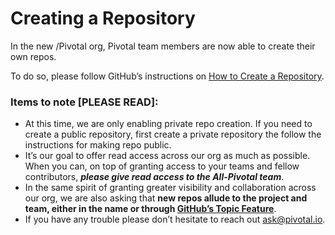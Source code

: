 # __Creating a Repository__

In the new /Pivotal org, Pivotal team members are now able to create their own repos. 

To do so, please follow GitHub’s instructions on [How to Create a Repository](https://help.github.com/articles/creating-a-new-repository/).


### __Items to note [PLEASE READ]:__ 

  * At this time, we are only enabling private repo creation.  If you need to create a public repository, first create a private repository the follow the instructions for making repo public.
  * It’s our goal to offer read access across our org as much as possible.  When you can, on top of granting access to your teams and fellow contributors, **_please give read access to the All-Pivotal team_**.
  * In the same spirit of granting greater visibility and collaboration across our org, we are also asking that __new repos allude to the project and team, either in the name or through [GitHub’s Topic Feature](https://help.github.com/articles/about-topics/)__.
  * If you have any trouble please don’t hesitate to reach out ask@pivotal.io. 
